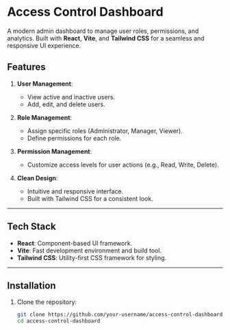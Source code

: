 # Access Control Dashboard

A modern admin dashboard to manage user roles, permissions, and analytics. Built with **React**, **Vite**, and **Tailwind CSS** for a seamless and responsive UI experience.

## Features

1. **User Management**:
   - View active and inactive users.
   - Add, edit, and delete users.

2. **Role Management**:
   - Assign specific roles (Administrator, Manager, Viewer).
   - Define permissions for each role.

3. **Permission Management**:
   - Customize access levels for user actions (e.g., Read, Write, Delete).

4. **Clean Design**:
   - Intuitive and responsive interface.
   - Built with Tailwind CSS for a consistent look.

---

## Tech Stack

- **React**: Component-based UI framework.
- **Vite**: Fast development environment and build tool.
- **Tailwind CSS**: Utility-first CSS framework for styling.

---

## Installation

1. Clone the repository:

   ```bash
   git clone https://github.com/your-username/access-control-dashboard.git
   cd access-control-dashboard
